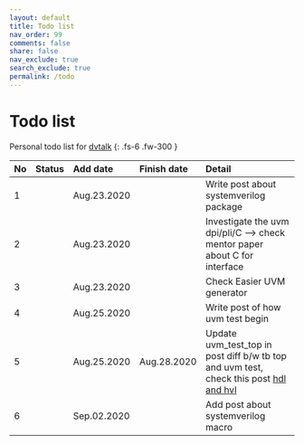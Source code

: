 ```yaml
---
layout: default
title: Todo list
nav_order: 99
comments: false
share: false
nav_exclude: true
search_exclude: true
permalink: /todo
---
```


# Todo list
Personal todo list for [dvtalk](https://dvtalk.me)
{: .fs-6 .fw-300 }

| No | Status      |Add date    | Finish date | Detail                                                                   |
|:---|:------------|:-----------|:------------|:-------------------------------------------------------------------------|
| 1  |             |Aug.23.2020 |             |Write post about systemverilog package                                    |
| 2  |             |Aug.23.2020 |             |Investigate the uvm dpi/pli/C --> check mentor paper about C for interface|
| 3  |             |Aug.23.2020 |             |Check Easier UVM generator                                                |
| 4  |             |Aug.25.2020 |             |Write post of how uvm test begin                                          |
| 5  |             |Aug.25.2020 |Aug.28.2020  |Update uvm_test_top in post diff b/w tb top and uvm test, check this post [hdl and hvl](https://www.techdesignforums.com/practice/technique/team-uvm-and-emulation-for-testbench-acceleration/)                |
| 6  |             |Sep.02.2020 |             |Add post about systemverilog macro                                        |

